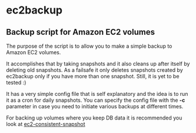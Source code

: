 ec2backup
=========

Backup script for Amazon EC2 volumes
------------------------------------

The purpose of the script is to allow you to make a simple backup to Amazon EC2 volumes.

It accomplishes that by taking snapshots and it also cleans up after itself by deleting old snapshots. As a failsafe it only deletes snapshots created by ec2backup only if you have more than one snapshot. Still, it is yet to be tested :)

It has a very simple config file that is self explanatory and the idea is to run it as a cron for daily snapshots. You can specify the config file with the **-c** parameter in case you need to initiate various backups at different times.

For backing up volumes where you keep DB data it is recommended you look at [ec2-consistent-snapshot](https://github.com/alestic/ec2-consistent-snapshot)
